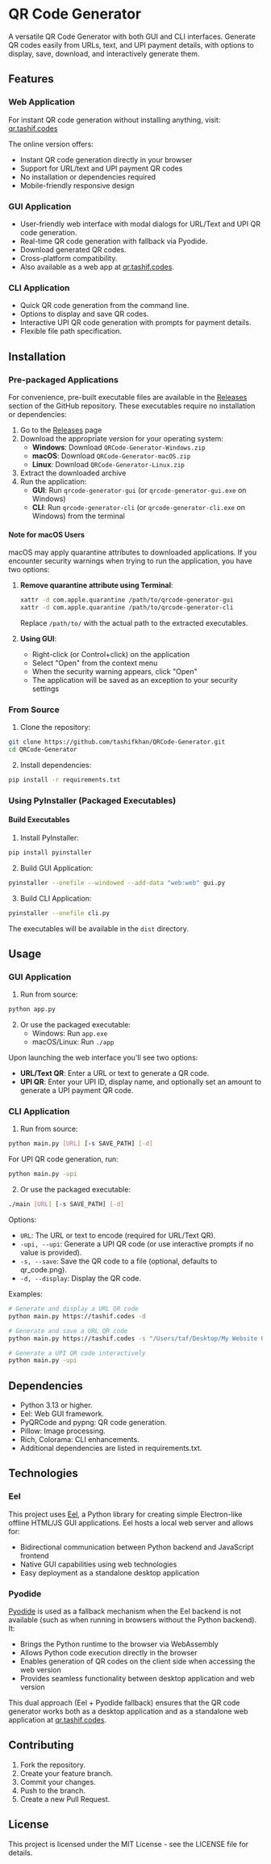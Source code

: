 # QR Code Generator

A versatile QR Code Generator with both GUI and CLI interfaces. Generate QR codes easily from URLs, text, and UPI payment details, with options to display, save, download, and interactively generate them.

## Features

### Web Application

For instant QR code generation without installing anything, visit:
[qr.tashif.codes](https://qr.tashif.codes)

The online version offers:

- Instant QR code generation directly in your browser
- Support for URL/text and UPI payment QR codes
- No installation or dependencies required
- Mobile-friendly responsive design

### GUI Application

- User-friendly web interface with modal dialogs for URL/Text and UPI QR code generation.
- Real-time QR code generation with fallback via Pyodide.
- Download generated QR codes.
- Cross-platform compatibility.
- Also available as a web app at [qr.tashif.codes](https://qr.tashif.codes).

### CLI Application

- Quick QR code generation from the command line.
- Options to display and save QR codes.
- Interactive UPI QR code generation with prompts for payment details.
- Flexible file path specification.

## Installation

### Pre-packaged Applications

For convenience, pre-built executable files are available in the [Releases](https://github.com/tashifkhan/QRCode-Generator/releases) section of the GitHub repository. These executables require no installation or dependencies:

1. Go to the [Releases](https://github.com/tashifkhan/QRCode-Generator/releases) page
2. Download the appropriate version for your operating system:
   - **Windows**: Download `QRCode-Generator-Windows.zip`
   - **macOS**: Download `QRCode-Generator-macOS.zip`
   - **Linux**: Download `QRCode-Generator-Linux.zip`
3. Extract the downloaded archive
4. Run the application:
   - **GUI**: Run `qrcode-generator-gui` (or `qrcode-generator-gui.exe` on Windows)
   - **CLI**: Run `qrcode-generator-cli` (or `qrcode-generator-cli.exe` on Windows) from the terminal

#### Note for macOS Users

macOS may apply quarantine attributes to downloaded applications. If you encounter security warnings when trying to run the application, you have two options:

1. **Remove quarantine attribute using Terminal**:

   ```bash
   xattr -d com.apple.quarantine /path/to/qrcode-generator-gui
   xattr -d com.apple.quarantine /path/to/qrcode-generator-cli
   ```

   Replace `/path/to/` with the actual path to the extracted executables.

2. **Using GUI**:
   - Right-click (or Control+click) on the application
   - Select "Open" from the context menu
   - When the security warning appears, click "Open"
   - The application will be saved as an exception to your security settings

### From Source

1. Clone the repository:

```bash
git clone https://github.com/tashifkhan/QRCode-Generator.git
cd QRCode-Generator
```

2. Install dependencies:

```bash
pip install -r requirements.txt
```

### Using PyInstaller (Packaged Executables)

#### Build Executables

1. Install PyInstaller:

```bash
pip install pyinstaller
```

2. Build GUI Application:

```bash
pyinstaller --onefile --windowed --add-data "web:web" gui.py
```

3. Build CLI Application:

```bash
pyinstaller --onefile cli.py
```

The executables will be available in the `dist` directory.

## Usage

### GUI Application

1. Run from source:

```bash
python app.py
```

2. Or use the packaged executable:
   - Windows: Run `app.exe`
   - macOS/Linux: Run `./app`

Upon launching the web interface you'll see two options:

- **URL/Text QR**: Enter a URL or text to generate a QR code.
- **UPI QR**: Enter your UPI ID, display name, and optionally set an amount to generate a UPI payment QR code.

### CLI Application

1. Run from source:

```bash
python main.py [URL] [-s SAVE_PATH] [-d]
```

For UPI QR code generation, run:

```bash
python main.py -upi
```

2. Or use the packaged executable:

```bash
./main [URL] [-s SAVE_PATH] [-d]
```

Options:

- `URL`: The URL or text to encode (required for URL/Text QR).
- `-upi, --upi`: Generate a UPI QR code (or use interactive prompts if no value is provided).
- `-s, --save`: Save the QR code to a file (optional, defaults to qr_code.png).
- `-d, --display`: Display the QR code.

Examples:

```bash
# Generate and display a URL QR code
python main.py https://tashif.codes -d

# Generate and save a URL QR code
python main.py https://tashif.codes -s "/Users/taf/Desktop/My Website QR Code.png"

# Generate a UPI QR code interactively
python main.py -upi
```

## Dependencies

- Python 3.13 or higher.
- Eel: Web GUI framework.
- PyQRCode and pypng: QR code generation.
- Pillow: Image processing.
- Rich, Colorama: CLI enhancements.
- Additional dependencies are listed in requirements.txt.

## Technologies

### Eel

This project uses [Eel](https://github.com/ChrisKnott/Eel), a Python library for creating simple Electron-like offline HTML/JS GUI applications. Eel hosts a local web server and allows for:

- Bidirectional communication between Python backend and JavaScript frontend
- Native GUI capabilities using web technologies
- Easy deployment as a standalone desktop application

### Pyodide

[Pyodide](https://pyodide.org/) is used as a fallback mechanism when the Eel backend is not available (such as when running in browsers without the Python backend). It:

- Brings the Python runtime to the browser via WebAssembly
- Allows Python code execution directly in the browser
- Enables generation of QR codes on the client side when accessing the web version
- Provides seamless functionality between desktop application and web version

This dual approach (Eel + Pyodide fallback) ensures that the QR code generator works both as a desktop application and as a standalone web application at [qr.tashif.codes](https://qr.tashif.codes).

## Contributing

1. Fork the repository.
2. Create your feature branch.
3. Commit your changes.
4. Push to the branch.
5. Create a new Pull Request.

## License

This project is licensed under the MIT License - see the LICENSE file for details.
